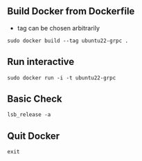 ## Build Docker from Dockerfile

- tag can be chosen arbitrarily 

```
sudo docker build --tag ubuntu22-grpc .
```

## Run interactive

```
sudo docker run -i -t ubuntu22-grpc
```

## Basic Check

```
lsb_release -a
```

## Quit Docker 

```
exit
```


